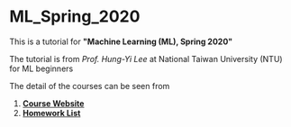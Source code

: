 # ML_Spring_2020      
This is a tutorial for **"Machine Learning (ML), Spring 2020"**

The tutorial is from *Prof. Hung-Yi Lee* at National Taiwan University (NTU) for ML beginners     
      
The detail of the courses can be seen from 
1. **[Course Website](http://vllab.ee.ntu.edu.tw/dlcv.html)**
2. **[Homework List](https://docs.google.com/spreadsheets/d/1nHixDtBX3LOWm9BwwbiC6XE9y4XAP-L_Q4dYZjKbiR8/edit#gid=0)**
